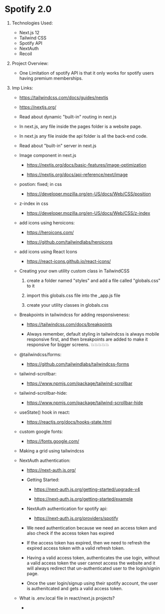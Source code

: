 # Spotify 2.0

1. Technologies Used:

    - Next.js 12
    - Tailwind CSS
    - Spotify API
    - NextAuth
    - Recoil

2. Project Overview:

    - One Limitation of spotify API is that it only works for spotify users having premium memberships.

3. Imp Links:

    - https://tailwindcss.com/docs/guides/nextjs

    - https://nextjs.org/

    - Read about dynamic "built-in" routing in next.js

    - In next.js, any file inside the pages folder is a website page.

    - In next.js any file inside the api folder is all the back-end code.

    - Read about "built-in" server in next.js
    
    - Image component in next.js
    
        - https://nextjs.org/docs/basic-features/image-optimization
        
        - https://nextjs.org/docs/api-reference/next/image
    
    - postion: fixed; in css  

        - https://developer.mozilla.org/en-US/docs/Web/CSS/position

    - z-index in css 

        - https://developer.mozilla.org/en-US/docs/Web/CSS/z-index
    
    - add icons using heroicons:

        - https://heroicons.com/

        - https://github.com/tailwindlabs/heroicons

    - add icons using React Icons

        - https://react-icons.github.io/react-icons/
    
    - Creating your own utility custom class in TailwindCSS

        1. create a folder named "styles" and add a file called "globals.css" to it

        2. import this globals.css file into the _app.js file

        3. create your utility classes in globals.css

    - Breakpoints in tailwindcss for adding responsiveness:

        - https://tailwindcss.com/docs/breakpoints

        - Always remember, default styling in tailwindcss is always mobile responsive first, and then breakpoints are added to make it 
        responsive for bigger screens. 💥💥💥💥💥
    
    - @tailwindcss/forms:

        - https://github.com/tailwindlabs/tailwindcss-forms
    
    - tailwind-scrollbar:

        - https://www.npmjs.com/package/tailwind-scrollbar
    
    - tailwind-scrollbar-hide:

        - https://www.npmjs.com/package/tailwind-scrollbar-hide
    
    - useState() hook in react:

        - https://reactjs.org/docs/hooks-state.html
    
    - custom google fonts:

        - https://fonts.google.com/

    - Making a grid using tailwindcss

    - NextAuth authentication:

        - https://next-auth.js.org/

        - Getting Started:

            - https://next-auth.js.org/getting-started/upgrade-v4

            - https://next-auth.js.org/getting-started/example

        - NextAuth authentication for spotify api:

            - https://next-auth.js.org/providers/spotify

        - We need authentication because we need an access token and also check if the access token has expired

        - If the access token has expired, then we need to refresh the expired access token with a valid refresh token.

        - Having a valid access token, authenticates the use login, without a valid access token the user cannot access the 
        website and it will always redirect that un-authenticated user to the login/signin page.

        - Once the user login/signup using their spotify account, the user is authenitcated and gets a valid access token.

    - What is .env.local file in react/next.js projects?

        - 